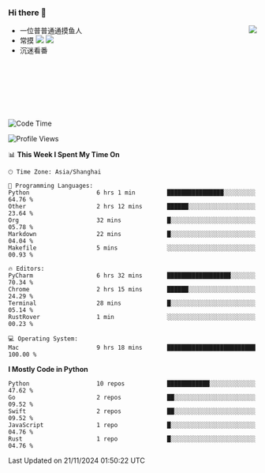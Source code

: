 ### Hi there 👋


<a href="https://github.com/yanlc39">
  <img align="right" src="https://github-readme-stats.vercel.app/api?username=yanlc39&show_icons=true&hide_border=true&icon_color=586069&title_color=a0a9af">
</a>

- 一位普普通通摸鱼人
- 常摸 ![](https://img.shields.io/badge/-Python-3e74a2?style=flat-square&logo=Python&logoColor=fff) ![](https://img.shields.io/badge/-C%2B%2B-brightgreen?style=flat-square)
- 沉迷看番



<br><br><br><br><br><br>


<!--START_SECTION:waka-->
![Code Time](http://img.shields.io/badge/Code%20Time-497%20hrs%2032%20mins-blue)

![Profile Views](http://img.shields.io/badge/Profile%20Views-0-blue)

📊 **This Week I Spent My Time On** 

```text
🕑︎ Time Zone: Asia/Shanghai

💬 Programming Languages: 
Python                   6 hrs 1 min         ████████████████░░░░░░░░░   64.76 % 
Other                    2 hrs 12 mins       ██████░░░░░░░░░░░░░░░░░░░   23.64 % 
Org                      32 mins             █░░░░░░░░░░░░░░░░░░░░░░░░   05.78 % 
Markdown                 22 mins             █░░░░░░░░░░░░░░░░░░░░░░░░   04.04 % 
Makefile                 5 mins              ░░░░░░░░░░░░░░░░░░░░░░░░░   00.93 % 

🔥 Editors: 
PyCharm                  6 hrs 32 mins       ██████████████████░░░░░░░   70.34 % 
Chrome                   2 hrs 15 mins       ██████░░░░░░░░░░░░░░░░░░░   24.29 % 
Terminal                 28 mins             █░░░░░░░░░░░░░░░░░░░░░░░░   05.14 % 
RustRover                1 min               ░░░░░░░░░░░░░░░░░░░░░░░░░   00.23 % 

💻 Operating System: 
Mac                      9 hrs 18 mins       █████████████████████████   100.00 % 
```

**I Mostly Code in Python** 

```text
Python                   10 repos            ████████████░░░░░░░░░░░░░   47.62 % 
Go                       2 repos             ██░░░░░░░░░░░░░░░░░░░░░░░   09.52 % 
Swift                    2 repos             ██░░░░░░░░░░░░░░░░░░░░░░░   09.52 % 
JavaScript               1 repo              █░░░░░░░░░░░░░░░░░░░░░░░░   04.76 % 
Rust                     1 repo              █░░░░░░░░░░░░░░░░░░░░░░░░   04.76 % 
```




 Last Updated on 21/11/2024 01:50:22 UTC
<!--END_SECTION:waka-->
